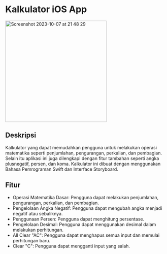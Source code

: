 # Kalkulator iOS App
<img width="319" alt="Screenshot 2023-10-07 at 21 48 29" src="https://github.com/Keipatr/Calculator/assets/95419527/9047573b-86ab-46a6-86d1-06f0f75be4f3">

## Deskripsi
Kalkulator yang dapat memudahkan pengguna untuk melakukan operasi matematika seperti penjumlahan, pengurangan, perkalian, dan pembagian. Selain itu aplikasi ini juga dilengkapi dengan fitur tambahan seperti angka plusnegatif, persen, dan koma. Kalkulator ini dibuat dengan menggunakan Bahasa Pemrograman Swift dan Interface Storyboard.

## Fitur
- Operasi Matematika Dasar: Pengguna dapat melakukan penjumlahan, pengurangan, perkalian, dan pembagian.
- Pengelolaan Angka Negatif: Pengguna dapat mengubah angka menjadi negatif atau sebaliknya.
- Penggunaan Persen: Pengguna dapat menghitung persentase.
- Pengelolaan Desimal: Pengguna dapat menggunakan desimal dalam melakukan perhitungan.
- All Clear "AC": Pengguna dapat menghapus semua input dan memulai perhitungan baru.
- Clear "C": Pengguna dapat mengganti input yang salah.

